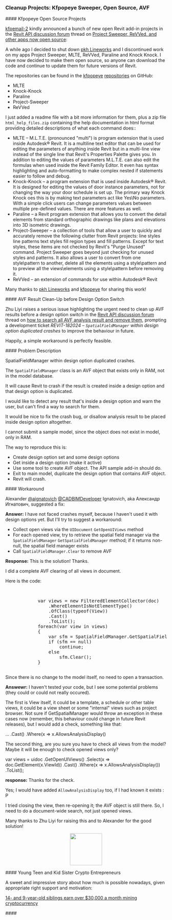 <head>
<meta http-equiv="Content-Type" content="text/html; charset=utf-8">
<link rel="stylesheet" type="text/css" href="bc.css">
<script src="https://cdn.rawgit.com/google/code-prettify/master/loader/run_prettify.js" type="text/javascript"></script>
</head>

<!---

- clean up AVF results before design option switch
  how to search all AVF analysis result and remove them?
  https://forums.autodesk.com/t5/revit-api-forum/how-to-search-all-avf-analysis-result-and-remove-them/td-p/10437422

- kfpopeye Revit projects
  Project Sweeper, ReVVed, and other apps now open source
  https://forums.autodesk.com/t5/revit-api-forum/project-sweeper-revved-and-other-apps-now-open-source/m-p/10617548

twitter:

add #thebuildingcoder

 the #RevitAPI #DynamoBim @AutodeskForge @AutodeskRevit #bim #ForgeDevCon 

&ndash; 
...

linkedin:



#bim #DynamoBim #ForgeDevCon #Revit #API #IFC #SDK #AI #VisualStudio #Autodesk #AEC #adsk

the [Revit API discussion forum](http://forums.autodesk.com/t5/revit-api-forum/bd-p/160) thread

<center>
<img src="img/" alt="" title="" width="600"/>
<p style="font-size: 80%; font-style:italic"></p>
</center>

**Question:** 

**Answer:**

**Response:**  

Many thanks to  for this very helpful explanation!

<pre class="code">
</pre>

-->

### Cleanup Projects: Kfpopeye Sweeper, Open Source, AVF



####<a name="2"></a> Kfpopeye Open Source Projects

[kfpemail-2](https://forums.autodesk.com/t5/user/viewprofilepage/user-id/11350013) kindly announced a bunch of new open Revit add-in projects in
the [Revit API discussion forum](http://forums.autodesk.com/t5/revit-api-forum/bd-p/160) thread
on [Project Sweeper, ReVVed, and other apps now open source](https://forums.autodesk.com/t5/revit-api-forum/project-sweeper-revved-and-other-apps-now-open-source/m-p/10617548):

A while ago I decided to shut down [pkh Lineworks](http://www.pkhlineworks.ca) and
I discontinued work on my apps Project Sweeper, MLTE, ReVVed, Paraline and Knock Knock.
I have now decided to make them open source, so anyone can download the code and continue to update them for future versions of Revit.

The repositories can be found in
the [kfpopeye](https://github.com/kfpopeye)
[repositories](https://github.com/kfpopeye?tab=repositories) on GitHub:

- MLTE
- Knock-Knock
- Paraline
- Project-Sweeper
- ReVVed

I just added a readme file with a bit more information for them, plus a zip file `html_help_files.zip` containing the help documentation in html format providing detailed descriptions of what each command does::

- MLTE &ndash; M.L.T.E. (pronounced "multi") is program extension that is used inside Autodesk® Revit. It is a multiline text editor that can be used for editing the parameters of anything inside Revit but in a multi-line view instead of the single line that Revit's Properties Palette gives you. In addition to editing the values of parameters M.L.T.E. can also edit the formulas when used inside the Revit Family Editor. It even has syntax highlighting and auto-formatting to make complex nested if statements easier to follow and debug.
- Knock-Knock &ndash; a program extension that is used inside Autodesk® Revit. It is designed for editing the values of door instance parameters, not for changing the way your door schedule is set up. The primary way Knock Knock oes this is by making text parameters act like Yes\No parameters. With a simple click users can change parameters values between multiple pre-defined values. There are more features as well.
- Paraline &ndash; a Revit program extension that allows you to convert the detail elements from standard orthographic drawings like plans and elevations into 3D isometric drawings.
- Project-Sweeper &ndash; a collection of tools that allow a user to quickly and accurately remove the following clutter from Revit projects: line styles line patterns text styles fill region types and fill patterns. Except for text styles, these items are not checked by Revit's "Purge Unused" command. Project Sweeper goes beyond just checking for unused styles and patterns. It also allows a user to convert from one style\pattern to another, delete all the elements using a style\pattern and to preview all the views\elements using a style\pattern before removing it.
- ReVVed &ndash; an extension of commands for use within Autodesk® Revit

Many thanks to [pkh Lineworks](http://www.pkhlineworks.ca) and [kfpopeye](https://github.com/kfpopeye) for sharing this work!

####<a name="3"></a> AVF Result Clean-Up before Design Option Switch

Zhu Liyi raises a serious issue highlighting the urgent need to clean up AVF results before a design option switch in
the [Revit API discussion forum](http://forums.autodesk.com/t5/revit-api-forum/bd-p/160) thread
on [how to search all AVF analysis result and remove them](https://forums.autodesk.com/t5/revit-api-forum/how-to-search-all-avf-analysis-result-and-remove-them/td-p/10437422),
prompting a development ticket *REVIT-182024 &ndash; `SpatialFieldManager` within design option duplicated crashes* to improve the behaviour in future.

Happily, a simple workaround is perfectly feasible.

####<a name="3.1"></a> Problem Description 

SpatialFieldManager within design option duplicated crashes.

The `SpatialFieldManager` class is an AVF object that exists only in RAM, not in the model database.

It will cause Revit to crash if the result is created inside a design option and that design option is duplicated.

I would like to detect any result that's inside a design option and warn the user, but can't find a way to search for them.

It would be nice to fix the crash bug, or disallow analysis result to be placed inside design option altogether.

I cannot submit a sample model, since the object does not exist in model, only in RAM.

The way to reproduce this is:

- Create design option set and some design options
- Get inside a design option (make it active)
- Use some tool to create AVF object. The API sample add-in should do.
- Exit to main model, duplicate the design option that contains AVF object.
- Revit will crash.

####<a name="3.2"></a> Workaround

Alexander [@aignatovich](https://forums.autodesk.com/t5/user/viewprofilepage/user-id/1257478) [@CADBIMDeveloper](https://github.com/CADBIMDeveloper) Ignatovich, aka Александр Игнатович, suggested a fix:

**Answer:** I have not faced crashes myself, because I haven't used it with design options yet.
But I'll try to suggest a workaround:

- Collect open views via the `UIDocument` `GetOpenUIViews` method
- For each opened view, try to retrieve the spatial field manager via the `SpatialFieldManager` `GetSpatialFieldManager` method; if it returns non-null, the spatial field manager exists
- Call `SpatialFieldManager.Clear` to remove AVF

**Response:** This is the solution! Thanks.

I did a complete AVF clearing of all views in document.

Here is the code:

<pre class="code">


            var views = new FilteredElementCollector(doc)
                .WhereElementIsNotElementType()
                .OfClass(typeof(View))
                .Cast<View>()
                .ToList();
            foreach(var view in views)
            {
                var sfm = SpatialFieldManager.GetSpatialFieldManager(view);
                if (sfm == null)
                    continue;
                else
                    sfm.Clear();
            }
 
</pre>

Since there is no change to the model itself, no need to open a transaction.

**Answewr:** I haven't tested your code, but I see some potential problems (they could or could not really occured).

 

The first is View itself, it could be a template, a schedule or other table views, it could be a view sheet or some "internal" views such as project browser. Not sure if GetSpatialManager would throw an exception in these cases now (remember, this behaviour could change in future Revit releases), but I would add a check, something like that:

 

...
.Cast<View>()
.Where(x => x.AllowsAnalysisDisplay()
</pre>
 

 

The second thing, are you sure you have to check all views from the model? Maybe it will be enough to check opened views only?

 

var views = uidoc
	.GetOpenUIViews()
	.Select(x => doc.GetElement(x.ViewId))
	.Cast<View>()
	.Where(x => x.AllowsAnalysisDisplay())
	.ToList();
</pre>


 
**response:** Thanks for the check.

 

Yes; I would have added `AllowAnalysisDisplay` too, if I had known it exists : P

 

I tried closing the view, then re-opening it; the AVF object is still there.
So, I need to do a document-wide search, not just opened views.

Many thanks to Zhu Liyi for raising this and to Alexander for the good solution!

<center>
<img src="img/" alt="" title="" width="100"/> <!-- 1000 -->
</center>

####<a name="4"></a> Young Teen and Kid Sister Crypto Entrepreneurs

A sweet and impressive story about how much is possible nowadays, given appropriate right support and motivation:

[14- and 9-year-old siblings earn over $30,000 a month mining cryptocurrency](https://www.cnbc.com/2021/08/31/kid-siblings-earn-thousands-per-month-mining-crypto-like-bitcoin-eth.html)
  


####<a name="5"></a> 
 
 
<pre class="code">
</pre>




